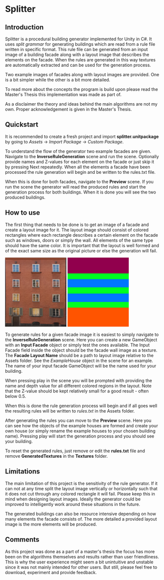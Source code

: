 # Splitter

## Introduction

Splitter is a procedural building generator implemented for Unity in C#.
It uses _split grammar_ for generating buildings which are read from a rule file written in specific format. This rule file can be generated from an input image of a building facade along with a layout image that describes the elements on the facade. When the rules are generated in this way textures are automatically extracted and can be used for the generation process.

Two example images of facades along with layout images are provided. One is a bit simpler while the other is a bit more detailed.

To read more about the concepts the program is build upon please read the
Master's Thesis this implementation was made as part of. <Link to be provided>

As a disclaimer the theory and ideas behind the main algorithms are not my own. Proper acknowledgement is given in the Master's Thesis.

## Quickstart

It is recommended to create a fresh project and import __splitter.unitpackage__ by going to _Assets_ -> _Import Package_ -> _Custom Package_. 

To understand the flow of the generator two example facades are given. Navigate to the __InverseRuleGeneration__ scene and run the scene. Optionally provide names and Z-values for each element on the facade or just skip it by pressing Next repeatedly. When all the elements a facade have been processed the rule generation will begin and be written to the rules.txt file.

When this is done for both facades, navigate to the __Preview__ scene. If you run the scene the generator will read the produced rules and start the generation process for both buildings. When it is done you will see the two produced buildings.

## How to use

The first thing that needs to be done is to get an image of a facade and create a layout image for it. The layout image should consist of colored rectangles where each rectangle describes a certain element on the facade such as windows, doors or simply the wall. All elements of the same type should have the same color. It is important that the layout is well formed and of the exact same size as the original picture or else the generation will fail.

<img src="Assets/Textures/Facades/BrickHouse/BrickFacade.png" width="200px" alt="Picture of brick facade">
<img src="Assets/Textures/Facades/BrickHouse/BrickLayout.png" width="200px" alt="Picture of facade layout">

To generate rules for a given facade image it is easiest to simply navigate to the __InverseRuleGeneration__ scene. Here you can create a new GameObject with an __Input Facade__ object or simply test the ones available. The Input Facade field inside the object should be the facade wall image as a texture. The __Facade Layout Name__ should be a path to layout image relative to the Assets folder. See the _ExampleHouse_ object in the scene for an example. The name of your input facade GameObject will be the name used for your building.

When pressing play in the scene you will be prompted with providing the name and depth value for all different
colored regions in the layout. Note that the Z-value should be kept relatively small for a good result - often below 0.5. 

When this is done the rule generation process will begin and if all goes well the resulting rules will be written to _rules.txt_ in the Assets folder. 

After generating the rules you can move to the __Preview__ scene. Here you can see how the objects of the example houses are formed and create your own house (or simply rename the example houses to your chosen building name). Pressing play will start the generation process and you should see your building.

To reset the generated rules, just remove or edit the __rules.txt__ file and remove __GeneratedTextures__ in the __Textures__ folder.

## Limitations

The main limitation of this project is the sensitivity of the rule generator. If it can not at any time split the layout image vertically or horizontally such that it does not cut through any colored rectangle it will fail. Please keep this in mind when designing layout images. Ideally the generator could be improved to intelligently work around these situations in the future.

The generated buildings can also be resource intensive depending on how many elements the facade consists of. The more detailed a provided layout image is the more elements will be produced.

## Comments

As this project was done as a part of a master's thesis the focus has more been on the algorithms themselves and results rather than user friendliness. This is why the user experience might seem a bit unintuitive and unstable since it was not mainly intended for other users. But still, please feel free to download, experiment and provide feedback.
